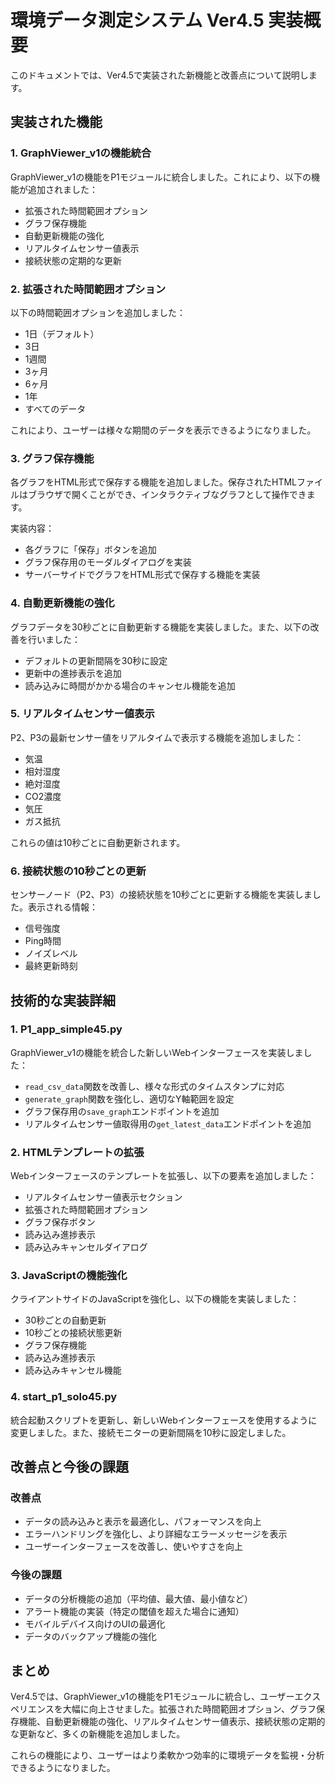 # 環境データ測定システム Ver4.5 実装概要

このドキュメントでは、Ver4.5で実装された新機能と改善点について説明します。

## 実装された機能

### 1. GraphViewer_v1の機能統合

GraphViewer_v1の機能をP1モジュールに統合しました。これにより、以下の機能が追加されました：

- 拡張された時間範囲オプション
- グラフ保存機能
- 自動更新機能の強化
- リアルタイムセンサー値表示
- 接続状態の定期的な更新

### 2. 拡張された時間範囲オプション

以下の時間範囲オプションを追加しました：

- 1日（デフォルト）
- 3日
- 1週間
- 3ヶ月
- 6ヶ月
- 1年
- すべてのデータ

これにより、ユーザーは様々な期間のデータを表示できるようになりました。

### 3. グラフ保存機能

各グラフをHTML形式で保存する機能を追加しました。保存されたHTMLファイルはブラウザで開くことができ、インタラクティブなグラフとして操作できます。

実装内容：
- 各グラフに「保存」ボタンを追加
- グラフ保存用のモーダルダイアログを実装
- サーバーサイドでグラフをHTML形式で保存する機能を実装

### 4. 自動更新機能の強化

グラフデータを30秒ごとに自動更新する機能を実装しました。また、以下の改善を行いました：

- デフォルトの更新間隔を30秒に設定
- 更新中の進捗表示を追加
- 読み込みに時間がかかる場合のキャンセル機能を追加

### 5. リアルタイムセンサー値表示

P2、P3の最新センサー値をリアルタイムで表示する機能を追加しました：

- 気温
- 相対湿度
- 絶対湿度
- CO2濃度
- 気圧
- ガス抵抗

これらの値は10秒ごとに自動更新されます。

### 6. 接続状態の10秒ごとの更新

センサーノード（P2、P3）の接続状態を10秒ごとに更新する機能を実装しました。表示される情報：

- 信号強度
- Ping時間
- ノイズレベル
- 最終更新時刻

## 技術的な実装詳細

### 1. P1_app_simple45.py

GraphViewer_v1の機能を統合した新しいWebインターフェースを実装しました：

- `read_csv_data`関数を改善し、様々な形式のタイムスタンプに対応
- `generate_graph`関数を強化し、適切なY軸範囲を設定
- グラフ保存用の`save_graph`エンドポイントを追加
- リアルタイムセンサー値取得用の`get_latest_data`エンドポイントを追加

### 2. HTMLテンプレートの拡張

Webインターフェースのテンプレートを拡張し、以下の要素を追加しました：

- リアルタイムセンサー値表示セクション
- 拡張された時間範囲オプション
- グラフ保存ボタン
- 読み込み進捗表示
- 読み込みキャンセルダイアログ

### 3. JavaScriptの機能強化

クライアントサイドのJavaScriptを強化し、以下の機能を実装しました：

- 30秒ごとの自動更新
- 10秒ごとの接続状態更新
- グラフ保存機能
- 読み込み進捗表示
- 読み込みキャンセル機能

### 4. start_p1_solo45.py

統合起動スクリプトを更新し、新しいWebインターフェースを使用するように変更しました。また、接続モニターの更新間隔を10秒に設定しました。

## 改善点と今後の課題

### 改善点

- データの読み込みと表示を最適化し、パフォーマンスを向上
- エラーハンドリングを強化し、より詳細なエラーメッセージを表示
- ユーザーインターフェースを改善し、使いやすさを向上

### 今後の課題

- データの分析機能の追加（平均値、最大値、最小値など）
- アラート機能の実装（特定の閾値を超えた場合に通知）
- モバイルデバイス向けのUIの最適化
- データのバックアップ機能の強化

## まとめ

Ver4.5では、GraphViewer_v1の機能をP1モジュールに統合し、ユーザーエクスペリエンスを大幅に向上させました。拡張された時間範囲オプション、グラフ保存機能、自動更新機能の強化、リアルタイムセンサー値表示、接続状態の定期的な更新など、多くの新機能を追加しました。

これらの機能により、ユーザーはより柔軟かつ効率的に環境データを監視・分析できるようになりました。
